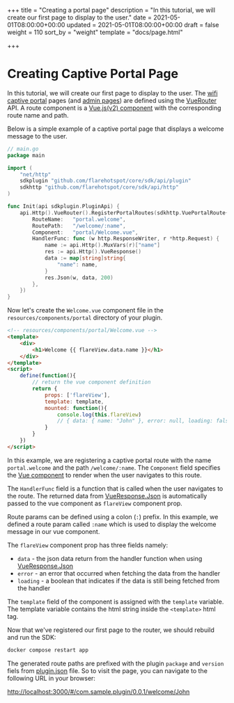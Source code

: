 +++
title = "Creating a portal page"
description = "In this tutorial, we will create our first page to display to the user."
date = 2021-05-01T08:00:00+00:00
updated = 2021-05-01T08:00:00+00:00
draft = false
weight = 110
sort_by = "weight"
template = "docs/page.html"

+++

# Creating Captive Portal Page

In this tutorial, we will create our first page to display to the user.
The [wifi captive portal](https://en.wikipedia.org/wiki/Captive_portal) pages (and [admin pages](../creating-admin-page)) are defined using the [VueRouter](../api/vue-router/) API.
A route component is a [Vue.js(v2) component](https://v2.vuejs.org/v2/guide/components) with the corresponding route name and path.

Below is a simple example of a captive portal page that displays a welcome message to the user.

```go
// main.go
package main

import (
    "net/http"
    sdkplugin "github.com/flarehotspot/core/sdk/api/plugin"
    sdkhttp "github.com/flarehotspot/core/sdk/api/http"
)

func Init(api sdkplugin.PluginApi) {
	api.Http().VueRouter().RegisterPortalRoutes(sdkhttp.VuePortalRoute{
		RouteName:   "portal.welcome",
		RoutePath:   "/welcome/:name",
		Component:   "portal/Welcome.vue",
		HandlerFunc: func (w http.ResponseWriter, r *http.Request) {
		    name := api.Http().MuxVars(r)["name"]
            res := api.Http().VueResponse()
            data := map[string]string{
                "name": name,
            }
            res.Json(w, data, 200)
        },
	})
}
```

Now let's create the `Welcome.vue` component file in the `resources/components/portal` directory of your plugin.

```html
<!-- resources/components/portal/Welcome.vue -->
<template>
    <div>
        <h1>Welcome {{ flareView.data.name }}</h1>
    </div>
</template>
<script>
    define(function(){
        // return the vue component definition
        return {
            props: ['flareView'],
            template: template,
            mounted: function(){
                console.log(this.flareView)
                // { data: { name: "John" }, error: null, loading: false }
            }
        }
    })
</script>
```

In this example, we are registering a captive portal route with the name `portal.welcome` and the path `/welcome/:name`.
The `Component` field specifies the [Vue component](https://v2.vuejs.org/v2/guide/components) to render when the user navigates to this route.

The `HandlerFunc` field is a function that is called when the user navigates to the route.
The returned data from [VueResponse.Json](../api/vue-response/#json) is automatically passed to the vue component as `flareView` component prop.

Route params can be defined using a colon (`:`) prefix. In this example, we defined a route param called `:name` which is used to display the welcome message in our vue component.

The `flareView` component prop has three fields namely:

- `data` - the json data return from the handler function when using [VueResponse.Json](../api/vue-response/#json)
- `error` - an error that occurred when fetching the data from the handler
- `loading` - a boolean that indicates if the data is still being fetched from the handler

The `template` field of the component is assigned with the `template` variable. The template variable contains the html string inside the `<template>` html tag.

Now that we've registered our first page to the router, we should rebuild and run the SDK:
```bash
docker compose restart app
```

The generated route paths are prefixed with the plugin `package` and `version` fiels from [plugin.json](../api/plugin-json) file.
So to visit the page, you can navigate to the following URL in your browser:

[http://localhost:3000/#/com.sample.plugin/0.0.1/welcome/John](http://localhost:3000/#com.sample.plugin/0.0.1/welcome/John)

